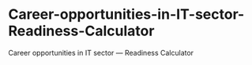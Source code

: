 # Career-opportunities-in-IT-sector-Readiness-Calculator
Career opportunities in IT sector — Readiness Calculator
